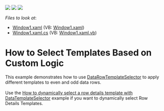 <!-- default badges list -->
![](https://img.shields.io/endpoint?url=https://codecentral.devexpress.com/api/v1/VersionRange/128652881/11.1.4%2B)
[![](https://img.shields.io/badge/Open_in_DevExpress_Support_Center-FF7200?style=flat-square&logo=DevExpress&logoColor=white)](https://supportcenter.devexpress.com/ticket/details/E1667)
[![](https://img.shields.io/badge/📖_How_to_use_DevExpress_Examples-e9f6fc?style=flat-square)](https://docs.devexpress.com/GeneralInformation/403183)
<!-- default badges end -->
<!-- default file list -->
*Files to look at*:

* [Window1.xaml](./CS/DXGrid_TemplateSelector/Window1.xaml) (VB: [Window1.xaml](./VB/DXGrid_TemplateSelector/Window1.xaml))
* [Window1.xaml.cs](./CS/DXGrid_TemplateSelector/Window1.xaml.cs) (VB: [Window1.xaml.vb](./VB/DXGrid_TemplateSelector/Window1.xaml.vb))
<!-- default file list end -->
# How to Select Templates Based on Custom Logic


<p>This example demonstrates how to use <a href="https://documentation.devexpress.com/WPF/DevExpress.Xpf.Grid.TableView.DataRowTemplateSelector.property">DataRowTemplateSelector</a> to apply different templates to even and odd data rows.<br><br>Use the <a href="https://www.devexpress.com/Support/Center/p/E20021">How to dynamically select a row details template with DataTemplateSelector</a> example if you want to dynamically select Row Details Templates.</p>

<br/>


